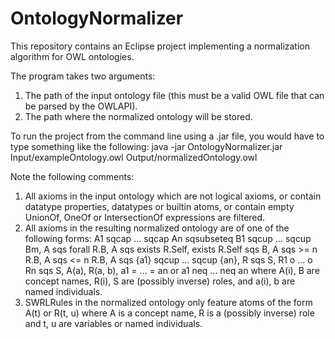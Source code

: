 # OntologyNormalizer
This repository contains an Eclipse project implementing a normalization algorithm for OWL ontologies.

The program takes two arguments:
 1. The path of the input ontology file (this must be a valid OWL file that can be parsed by the OWLAPI).
 2. The path where the normalized ontology will be stored.

To run the project from the command line using a .jar file, you would have to type something like the following:
 java -jar OntologyNormalizer.jar Input/exampleOntology.owl Output/normalizedOntology.owl

Note the following comments:
 1. All axioms in the input ontology which are not logical axioms, or contain datatype properties, datatypes or builtin atoms, or contain empty UnionOf, OneOf or IntersectionOf expressions  are filtered.
 2. All axioms in the resulting normalized ontology are of one of the following forms: A1 sqcap ... sqcap An sqsubseteq B1 sqcup ... sqcup Bm, A sqs forall R.B, A sqs exists R.Self, exists R.Self sqs B, A sqs >= n R.B, A sqs <= n R.B, A sqs {a1} sqcup ... sqcup {an}, R sqs S, R1 o ... o Rn sqs S, A(a), R(a, b), a1 = ... = an or a1 neq ... neq an where A(i), B are concept names, R(i), S are (possibly inverse) roles, and a(i), b are named individuals.
 3. SWRLRules in the normalized ontology only feature atoms of the form A(t) or R(t, u) where A is a concept name, R is a (possibly inverse) role and t, u are variables or named individuals.
